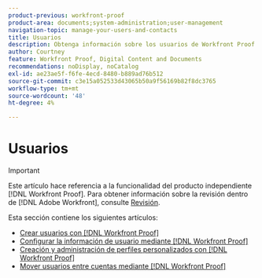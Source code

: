 ```yaml
---
product-previous: workfront-proof
product-area: documents;system-administration;user-management
navigation-topic: manage-your-users-and-contacts
title: Usuarios
description: Obtenga información sobre los usuarios de Workfront Proof.
author: Courtney
feature: Workfront Proof, Digital Content and Documents
recommendations: noDisplay, noCatalog
exl-id: ae23ae5f-f6fe-4ecd-8480-b889ad76b512
source-git-commit: c3e15a052533d43065b50a9f56169b82f8dc3765
workflow-type: tm+mt
source-wordcount: '48'
ht-degree: 4%

---
```


# Usuarios

>[!IMPORTANT]
>
>Este artículo hace referencia a la funcionalidad del producto independiente [!DNL Workfront Proof]. Para obtener información sobre la revisión dentro de [!DNL Adobe Workfront], consulte [Revisión](../../../review-and-approve-work/proofing/proofing.md).

Esta sección contiene los siguientes artículos:

* [Crear usuarios con [!DNL Workfront Proof]](../../../workfront-proof/wp-mnguserscontacts/users/create-users.md)
* [Configurar la información de usuario mediante [!DNL Workfront Proof]](../../../workfront-proof/wp-mnguserscontacts/users/configure-user-info.md)
* [Creación y administración de perfiles personalizados con [!DNL Workfront Proof]](../../../workfront-proof/wp-mnguserscontacts/users/create-and-manage-custom-profiles.md)
* [Mover usuarios entre cuentas mediante [!DNL Workfront Proof]](../../../workfront-proof/wp-mnguserscontacts/users/move-users-between-accounts.md)
